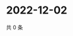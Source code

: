 # 2022-12-02

共 0 条

<!-- BEGIN WEIBO -->
<!-- 最后更新时间 Fri Dec 02 2022 04:14:17 GMT+0800 (China Standard Time) -->

<!-- END WEIBO -->
